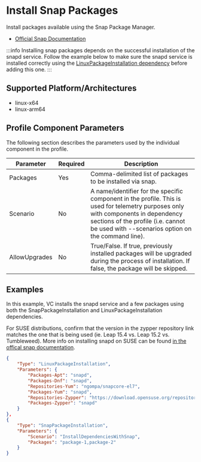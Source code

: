 # Install Snap Packages
Install packages available using the Snap Package Manager.

- [Official Snap Documentation](https://snapcraft.io/docs/snap-tutorials)

:::info
Installing snap packages depends on the successful installation of the snapd service. Follow the example below to make sure the snapd service is installed correctly using the [LinuxPackageInstallation dependency](./0010-install-linux-packages.md) before adding this one.
:::

## Supported Platform/Architectures
* linux-x64
* linux-arm64

## Profile Component Parameters
The following section describes the parameters used by the individual component in the profile.

| **Parameter** | **Required** | **Description**                                                                                                 |
|---------------|--------------|-----------------------------------------------------------------------------------------------------------------|
| Packages      | Yes          | Comma-delimited list of packages to be installed via snap.                                              |
| Scenario      | No           | A name/identifier for the specific component in the profile. This is used for telemetry purposes only with components in dependency sections of the profile (i.e. cannot be used with --scenarios option on the command line).                                                      |
| AllowUpgrades | No          | True/False. If true, previously installed packages will be upgraded during the process of installation.  If false, the package will be skipped.        |

## Examples
In this example, VC installs the snapd service and a few packages using both the SnapPackageInstallation and LinuxPackageInstallation dependencies.

For SUSE distributions, confirm that the version in the zypper repository link matches the one that is being used (ie. Leap 15.4 vs. Leap 15.2 vs. Tumbleweed). More info on installing snapd on SUSE can be found [in the offical snap documentation](https://snapcraft.io/docs/installing-snap-on-opensuse).

```json
{
    "Type": "LinuxPackageInstallation",
    "Parameters": {
        "Packages-Apt": "snapd",
        "Packages-Dnf": "snapd",
        "Repositories-Yum": "ngompa/snapcore-el7",
        "Packages-Yum": "snapd",
        "Repositories-Zypper": "https://download.opensuse.org/repositories/system:/snappy/openSUSE_Leap_15.4 snappy",
        "Packages-Zypper": "snapd"
    }
},
{
    "Type": "SnapPackageInstallation",
    "Parameters": {
        "Scenario": "InstallDependenciesWithSnap",
        "Packages": "package-1,package-2"
    }
}
```